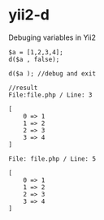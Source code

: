 # yii2-d
 Debuging variables in Yii2


```
$a = [1,2,3,4];
d($a , false);

d($a ); //debug and exit

//result
File:file.php / Line: 3

[
    0 => 1
    1 => 2
    2 => 3
    3 => 4
]

File: file.php / Line: 5

[
    0 => 1
    1 => 2
    2 => 3
    3 => 4
]


```
